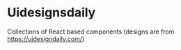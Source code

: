 
# Uidesignsdaily

Collections of React based components (designs are from https://uidesigndaily.com/)


